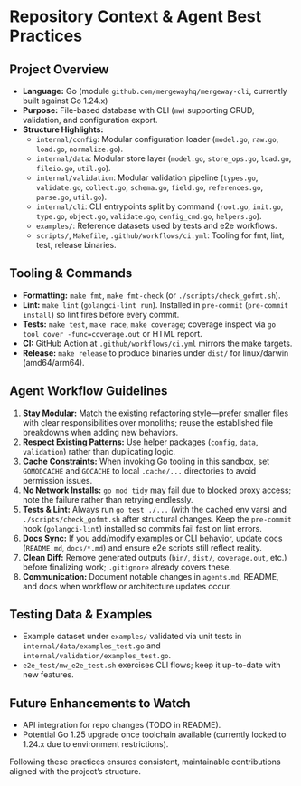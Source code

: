 # Repository Context & Agent Best Practices

## Project Overview

- **Language:** Go (module `github.com/mergewayhq/mergeway-cli`, currently built against Go 1.24.x)
- **Purpose:** File-based database with CLI (`mw`) supporting CRUD, validation, and configuration export.
- **Structure Highlights:**
  - `internal/config`: Modular configuration loader (`model.go`, `raw.go`, `load.go`, `normalize.go`).
  - `internal/data`: Modular store layer (`model.go`, `store_ops.go`, `load.go`, `fileio.go`, `util.go`).
  - `internal/validation`: Modular validation pipeline (`types.go`, `validate.go`, `collect.go`, `schema.go`, `field.go`, `references.go`, `parse.go`, `util.go`).
  - `internal/cli`: CLI entrypoints split by command (`root.go`, `init.go`, `type.go`, `object.go`, `validate.go`, `config_cmd.go`, `helpers.go`).
  - `examples/`: Reference datasets used by tests and e2e workflows.
  - `scripts/`, `Makefile`, `.github/workflows/ci.yml`: Tooling for fmt, lint, test, release binaries.

## Tooling & Commands

- **Formatting:** `make fmt`, `make fmt-check` (or `./scripts/check_gofmt.sh`).
- **Lint:** `make lint` (`golangci-lint run`). Installed in `pre-commit` (`pre-commit install`) so lint fires before every commit.
- **Tests:** `make test`, `make race`, `make coverage`; coverage inspect via `go tool cover -func=coverage.out` or HTML report.
- **CI:** GitHub Action at `.github/workflows/ci.yml` mirrors the make targets.
- **Release:** `make release` to produce binaries under `dist/` for linux/darwin (amd64/arm64).

## Agent Workflow Guidelines

1. **Stay Modular:** Match the existing refactoring style—prefer smaller files with clear responsibilities over monoliths; reuse the established file breakdowns when adding new behaviors.
2. **Respect Existing Patterns:** Use helper packages (`config`, `data`, `validation`) rather than duplicating logic.
3. **Cache Constraints:** When invoking Go tooling in this sandbox, set `GOMODCACHE` and `GOCACHE` to local `.cache/...` directories to avoid permission issues.
4. **No Network Installs:** `go mod tidy` may fail due to blocked proxy access; note the failure rather than retrying endlessly.
5. **Tests & Lint:** Always run `go test ./...` (with the cached env vars) and `./scripts/check_gofmt.sh` after structural changes. Keep the `pre-commit` hook (`golangci-lint`) installed so commits fail fast on lint errors.
6. **Docs Sync:** If you add/modify examples or CLI behavior, update docs (`README.md`, `docs/*.md`) and ensure e2e scripts still reflect reality.
7. **Clean Diff:** Remove generated outputs (`bin/`, `dist/`, `coverage.out`, etc.) before finalizing work; `.gitignore` already covers these.
8. **Communication:** Document notable changes in `agents.md`, README, and docs when workflow or architecture updates occur.

## Testing Data & Examples

- Example dataset under `examples/` validated via unit tests in `internal/data/examples_test.go` and `internal/validation/examples_test.go`.
- `e2e_test/mw_e2e_test.sh` exercises CLI flows; keep it up-to-date with new features.

## Future Enhancements to Watch

- API integration for repo changes (TODO in README).
- Potential Go 1.25 upgrade once toolchain available (currently locked to 1.24.x due to environment restrictions).

Following these practices ensures consistent, maintainable contributions aligned with the project’s structure.
